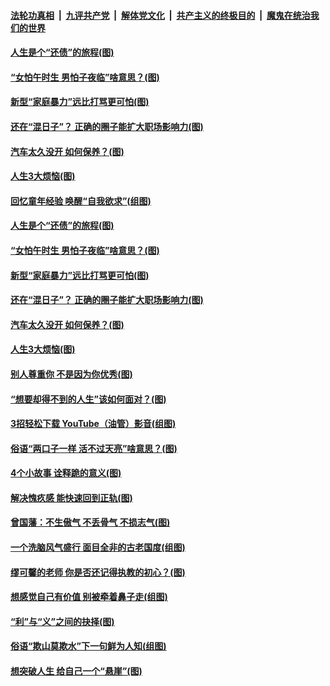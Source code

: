 

####  [法轮功真相](../../../../basic/blob/master/README.md?t=06210131) &nbsp;|&nbsp; [九评共产党](../../../../9ping.md/blob/master/README.md?t=06210131) &nbsp;|&nbsp; [解体党文化](../../../../jtdwh.md/blob/master/README.md?t=06210131)  &nbsp;|&nbsp; [共产主义的终极目的](../../../../gczydzjmd.md/blob/master/README.md?t=06210131) &nbsp;|&nbsp; [魔鬼在统治我们的世界](../../../../mgztzwmdsj.md/blob/master/README.md?t=06210131) 

#### [人生是个“还债”的旅程(图)](../pages/p8/936768.md?t=06210131) 

#### [“女怕午时生 男怕子夜临”啥意思？(图)](../pages/p8/937081.md?t=06210131) 

#### [新型“家庭暴力”远比打骂更可怕(图)](../pages/p8/936230.md?t=06210131) 

#### [还在“混日子”？ 正确的圈子能扩大职场影响力(图)](../pages/p8/937049.md?t=06210131) 

#### [汽车太久没开 如何保养？(图)](../pages/p8/937035.md?t=06210131) 

#### [人生3大烦恼(图)](../pages/p8/936959.md?t=06210131) 

#### [回忆童年经验 唤醒“自我欲求”(组图)](../pages/p8/937082.md?t=06210131) 

#### [人生是个“还债”的旅程(图)](../pages/p8/936768.md?t=06210131) 

#### [“女怕午时生 男怕子夜临”啥意思？(图)](../pages/p8/937081.md?t=06210131) 

#### [新型“家庭暴力”远比打骂更可怕(图)](../pages/p8/936230.md?t=06210131) 

#### [还在“混日子”？ 正确的圈子能扩大职场影响力(图)](../pages/p8/937049.md?t=06210131) 

#### [汽车太久没开 如何保养？(图)](../pages/p8/937035.md?t=06210131) 

#### [人生3大烦恼(图)](../pages/p8/936959.md?t=06210131) 

#### [别人尊重你 不是因为你优秀(图)](../pages/p8/936253.md?t=06210131) 

#### [“想要却得不到的人生”该如何面对？(图)](../pages/p8/936933.md?t=06210131) 

#### [3招轻松下载 YouTube（油管）影音(组图)](../pages/p8/936922.md?t=06210131) 

#### [俗语“两口子一样 活不过天亮”啥意思？(图)](../pages/p8/936917.md?t=06210131) 

#### [4个小故事 诠释跪的意义(图)](../pages/p8/936353.md?t=06210131) 

#### [解决愧疚感 能快速回到正轨(图)](../pages/p8/936834.md?t=06210131) 

#### [曾国藩：不生傲气 不丢骨气 不损志气(图)](../pages/p8/936248.md?t=06210131) 

#### [一个洗脑风气盛行 面目全非的古老国度(组图)](../pages/p8/936759.md?t=06210131) 

#### [缪可馨的老师 你是否还记得执教的初心？(图)](../pages/p8/936737.md?t=06210131) 

#### [想感觉自己有价值 别被牵着鼻子走(组图)](../pages/p8/936721.md?t=06210131) 

#### [“利”与“义”之间的抉择(图)](../pages/p8/936246.md?t=06210131) 

#### [俗语“欺山莫欺水”下一句鲜为人知(组图)](../pages/p8/936659.md?t=06210131) 

#### [想突破人生 给自己一个“悬崖”(图)](../pages/p8/936658.md?t=06210131) 

